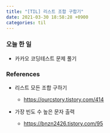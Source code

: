 ```yaml
---
title: "[TIL] 리스트 조합 구합기"
date: 2021-03-30 18:58:28 +0900
categories: til
---
```


### 오늘 한 일

- 카카오 코딩테스트 문제 풀기

### References

- 리스트 모든 조합 구하기
  - https://ourcstory.tistory.com/414

- 가장 빈도 수 높은 문자 출력
  - https://bnzn2426.tistory.com/95